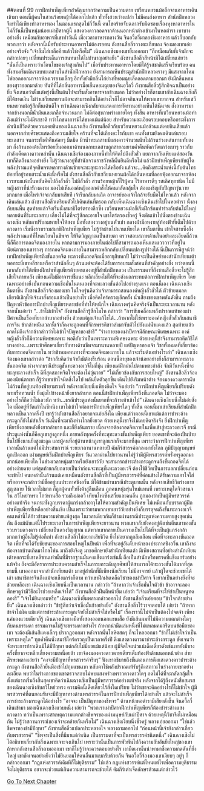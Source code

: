 ##ตอนที่ 99 การฝึกบำเพ็ญเพียรสำคัญมากกว่าความเป็นความตาย
เซวียนหยวนผ้อถือจานอาหารเดินเข้ามา ตอนนี้ผู้คนในสวนร้อยหญ้าได้ออกไปแล้ว ทั่วทั้งสวนว่างเปล่า ไม่มีคนส่งอาหาร สำนักฝึกหลวงจึงทำได้เพียงทำอาหารเอง ในตอนแรกสุดไม่กี่วันนี้ คนโชคร้ายจับฉลากรับผิดชอบเรื่องหุงหาอาหารในไม่กี่วันนี้เป็นหนุ่มน้อยเผ่าปีศาจผู้นี้
แสงดวงดาวลอดจากด้านนอกหน้าต่างเข้ามาในหอตำรา เบาบางอย่างยิ่ง เหมือนกับอาหารที่เขาทำวันนี้
เมื่อเวลาอาหารกลางวัน จินอวี้ลวี่มาลองชิมอาหาร แล้วก็บอกกับพวกเขาว่า หลังจากนี้เมื่อรับประทานอาหารไม่ต้องรอตน
ถังซานสือลิ่ววางตะเกียบลง จ้องมองเขาเอ่ยอย่างจริงจัง “เจ้าลืมใส่เกลืออีกแล้วใช่หรือไม่”
เฉินฉางเซิงมองเขายิ้มออกมา “ก็เหมือนกับที่เจ้ามักจะกล่าวบ่อยๆ เปลี่ยนประเด็นการสนทนาได้ไม่ชำนาญอย่างยิ่ง”
ถังซานสือลิ่วสีหน้ามิได้เปลี่ยนเอ่ยว่า “นั่นก็เป็นเพราะว่าเงื่อนไขของเจ้าสูงเกินไป”
เมื่อรับประทานอาหารโดยมิได้รู้รสชาติเสร็จเรียบร้อย คนทั้งสามเริ่มเดินรอบทะเลสาบในสำนักฝึกหลวง ยังสามารถเห็นประตูสำนักฝึกหลวงรางๆ มีแสงจากโคมไฟลอดออกมาจากห้องเวรยามเล็กๆ อีกทั้งยังมีกลิ่นไก่ย่างที่หอมฉุยเล็ดลอดตามออกมา ยังมีกลิ่นหอมของสุราออกมาด้วย
ทันทีที่ได้กลิ่นอาหารมื้อเย็นหอมฉุยของจินอวี้ลวี่ ถังซานสือลิ่วรู้สึกอิจฉาเป็นอย่างยิ่ง จึงเสนอว่าตั้งแต่พรุ่งนี้เป็นต้นไปจะเริ่มสั่งอาหารจากข้างนอก ไม่ว่าอย่างไรก็ตามเขากับเฉินฉางเซิงก็มิได้ขาดเงิน ไม่ว่าเซวียนหยวนผ้อจะสามารถกินได้อย่างไรก็ไม่อาจกินจนให้พวกเขายากจน สำหรับเซวียนหยวนผ้อรู้สึกตื่นเต้นดีใจ ทว่าเฉินฉางเซิงกลับจะแสดงการทัดทานอย่างเห็นได้ชัดเจน สั่งอาหารมาจากข้างนอกมีน้ำมันและเกลือจำนวนมาก ไม่ดีต่อสุขภาพร่างกายใดๆ ทั้งสิ้น อาหารที่เซวียนหยวนผ้อทำถึงแม้ว่าจะไม่มีรสชาติ ทว่าโภชนาการมิได้ขาดแม้แต่น้อย
สำหรับความละเอียดรอบคอบหรือกระทั่งการดำเนินชีวิตด้วยความเคยชินของเฉินฉางเซิง ถังซานสือลิ่วกับเซวียนหยวนผ้อล้วนแต่เคยชินเสียแล้ว นอกจากส่ายศีรษะแสดงถึงความเสียใจ คร้านที่จะโต้เถียงอะไรกับเขา คนทั้งสามยังคงเดินเล่นรอบทะเลสาบ จนกระทั่งค่ำคืนค่อยๆ มืดมิด ผิวน้ำทะเลสาบมีแสงดาวจำนวนนับไม่ถ้วนร่วงหล่นทาบทับลงมา
กิ่งก้านของต้นไทรย้อยยื่นออกมาด้านนอกทะเลสาบถูกสายลมยามค่ำคืนพัดกวัดแกว่งเบาๆ ราวกับกำลังเด็ดดวงดาวเหล่านั้น
เฉินฉางเซิงจ้องมองภาพนี้ทำให้คิดไปถึงลั่วลั่ว
แยกจากกันเพียงแค่สองวันเขาก็คิดถึงนางอย่างยิ่ง ไม่รู้ว่านางอยู่ที่สำนักจวนราชวังหลีนั้นยินดีหรือไม่ แล้วฝึกบำเพ็ญเพียรกับผู้ใด พลังปราณแท้จุดชีพจรเหลาทางด้านซ้ายจะทะลุทะลวงได้หรือยัง แล้วจะ...คิดถึงสระน้ำแห่งนี้กับต้นไทรย้อยที่อยู่รอบสระน้ำแห่งนี้หรือไม่
ถังซานสือลิ่วกับเซวียนหยวนผ้อได้กลิ่นหอมที่ลอยฟุ้งออกมาจากห้องเวรยามแห่งนั้นพลันคิดไปถึงลั่วลั่ว
ไม่มีลั่วลั่ว สวนร้อยหญ้าก็ไร้ผู้คน ไร้อาหารดีๆ รสเลิศทุกชนิด ไม่มีหญิงสาวที่น่ารักงดงาม มองไม่เห็นองค์หญิงออกคำสั่งให้คนกลัดกลุ้มใจ ต้องเผชิญกับปัญหาวุ่นวายมากมาย เมื่อไหร่เจ้าจะกลับมาเสียที เจ้ารีบกลับมาเถิด อาจารย์ของเจ้าใกล้จะรับมือไม่ไหวแล้ว
หลังจากเดินเล่นแล้ว ถังซานสือลิ่วเตรียมตัวไปเดินเล่นที่ตรอก กลับเห็นเฉินฉางเซิงเดินเข้าไปในหอตำรา นั่งลงกับบนพื้น สุดท้ายแล้วจึงเริ่มนั่งสมาธิไตร่ตรองลึกซึ้ง เซวียนหยวนผ้อก็เริ่มฝึกซ้อมท่าร่างกับต้นไม้ใหญ่หลายต้นที่ริมทะเลสาบ เลี่ยงไม่ได้ที่จะรู้สึกละอายใจ
เขาไตร่ตรองชั่วครู่ จึงเดินเข้าไปนั่งตรงข้ามเฉินฉางเซิง หลับตาปรับลมหายใจให้สงบ มือทั้งสองวางอยู่บนหัวเข่า กลางฝ่ามือหงายสู่ท้องฟ้าที่เต็มไปด้วยดวงดาว เริ่มนั่งรวบรวมสมาธิฝึกบำเพ็ญเพียร
ไม่รู้ว่าผ่านไปนานเพียงใด เขาลืมตาขึ้น เข้าใจซาบซึ้งถึงพลังปราณแท้ที่ไหลเวียนในชีพจร ให้จิตวิญญาณเป็นสายตา ตรวจสอบสภาพด้านในอย่างละเอียดถี่ถ้วน นี่ก็คือการถอดจิตมองภายใน หากตามการมองภายในต่อไปก็สามารถมองเห็นแสงแวววาวที่อยู่ในนัยน์ตาของเขารางๆ
การถอดจิตมองภายในสามารถพลิกกลับเปลี่ยนแปลงรูปร่างได้ นี่เป็นการพิสูจน์ว่าเขาฝึกบำเพ็ญเพียรถึงขั้นถอดจิต ทะลวงขั้นถอดจิตเมื่ออายุสิบหกปี ไม่ว่าจะเป็นศิษย์ของสำนักเทียนเต้า หอกระบี่เขาหลีซานหรือว่าสำนักอื่นๆ ล้วนแต่จะต้องได้รับการอบรมสั่งสอนที่สำคัญอย่างยิ่ง ทว่าตอนนี้เขากลับทำได้เพียงฝึกบำเพ็ญเพียรด้วยตนเองอยู่ที่สำนักฝึกหลวง
เป็นธรรมดาที่ถังซานสือลิ่วจะไม่รู้สึกเสียใจภายหลัง เพียงแค่ไม่มีอาจารย์ชี้แนะ หลีกเลี่ยงไม่ได้ที่จะส่งผลกระทบต่อการฝึกบำเพ็ญเพียร โดยเฉพาะอย่างยิ่งบั่นทอนความเชื่อมั่นในตนเองที่จะทะลวงขั้นต่อไปอย่างรุนแรง
ตอนนี้เอง เฉินฉางเซิงลืมตาขึ้น ถังซานสือลิ่วจ้องมองเขา ในใจครุ่นคิดว่าเจ้าสามารถสอนองค์หญิงลั่วลั่วได้ ตัวข้ายอมลดเกียรติเชิญให้เจ้ามาสั่งสอนแล้วเป็นอย่างไร เมื่อคิดใคร่ครวญอีกครั้ง น้ำเสียงของเขาพลันดังขึ้น ถามถึงปัญหาหัวข้อการฝึกบำเพ็ญเพียรหลายข้อที่ทำให้หนักใจ
เฉินฉางครุ่นคิดจริงจังเป็นระยะเวลานาน หลังจากนั้นเอ่ยว่า “...ข้าไม่เข้าใจ”
ถังซานสือลิ่วรู้สึกโมโห กล่าวว่า “การขับเคลื่อนพลังปราณแท้ของเผ่าปีศาจเป็นเรื่องที่ยากลำบากอย่างยิ่ง ล้วนแต่ถูกเจ้าแก้ไขได้...ถ้าหากไม่ใช่เพราะองค์หญิงลั่วลั่วกับเสนาธิการจิน ข้ากล้าพนันเวลานี้เจ้าก็คงจะถูกคนที่จักรพรรดิขาวส่งมาจับตัวไปยังแม่น้ำแดงแล้ว สุดท้ายแล้วคาดไม่ถึงเจ้ากล้ากล่าวว่าไม่เข้าใจปัญหาของข้ารึ”
“ร่างกายของเผ่าปีศาจมีลักษณะพิเศษเฉพาะ องค์หญิงลั่วลั่วก็มีความพิเศษเฉพาะ พอดีกับว่าเป็นเพราะความพิเศษเฉพาะ ด้วยเหตุนี้ข้าจึงสามารถคิดวิธีได้บางอย่าง...เพราะข้าศึกษาเกี่ยวกับทางด้านชีพจรมานานหลายปี แต่ปัญหาของเจ้า วิชาทั้งหมดที่เกี่ยวข้องกับการถอดจิตภายใน ทว่าข้าหมดหนทางที่จะถอดจิตมองภายใน แล้วจะเริ่มต้นอย่างไรเล่า”
เฉินฉางเซิงจ้องมองเขากล่าวต่อ “ข้ากลับคิดว่าเจ้ายังมิต้องรีบร้อน ตอนนี้อายุของเจ้าน้อยอย่างยิ่งก็สามารถทะลวงขั้นถอดจิต ห่างจากธรณีประตูขั้นทะลวงอเวจีไม่กี่ชุ่น เพียงแค่ฝึกฝนไปตามพละกำลัง จักมีวันหนึ่งที่จะทะลุทะลวงสำเร็จ ดีที่สุดสภาพจิตใจจะต้องไม่วุ่นวาย”
“ไม่เกี่ยวข้องกับการสอบใหญ่”
ถังซานสือลิ่วจ้องมองนัยน์ตาเขา ก็รู้ว่าเขาเข้าใจผิดสิ่งใดไป พลันยืดตัวลุกขึ้น เดินไปยังริมหน้าต่าง จ้องมองดวงดารานับไม่ถ้วนที่อยู่บนท้องฟ้ายามราตรี หลังจากเงียบนิ่งเพียงอึดใจ จึงเอ่ยว่า “การฝึกบำเพ็ญเพียรก็เปรียบดังพายเรือทวนน้ำ ยิ่งมุ่งไปข้างหน้ายิ่งยากลำบาก ตอนนี้ข้าฝึกบำเพ็ญเพียรถึงขั้นถอดจิต ไม่ว่าจะมองอย่างไรก็ถือว่าไม่เลวนัก ทว่า...ธรณีประตูแห่งนั้นยากที่จะก้าวเท้าเข้าไป”
เฉินฉางเซิงเงียบนิ่งไม่เอ่ยสิ่งใด
เมื่ออยู่ที่วัดเก่าในซีหนิง เขาไม่เข้าใจต่อการฝึกบำเพ็ญเพียรใดๆ ทั้งสิ้น ตอนนี้มาเล่าเรียนที่สำนักฝึกหลวงเป็นเวลาครึ่งปี เขารู้ว่าถังซานสือลิ่วอยากจะเอ่ยสิ่งใด เพียงแต่ว่าตอนนี้เขาแม้แต่การชำระล้างกระดูกก็ยังไม่สำเร็จ วันนั้นที่จะมาถึงห่างไกลยิ่งยวด ด้วยเหตุนี้เขาจึงไม่เคยคิดจริงจัง
ยิ่งฝึกบำเพ็ญเพียรยิ่งถอยหลังยิ่งยากลำบาก และก็ยิ่งอันตราย เนื่องจากต้องถอดจิตภายในเพื่อเข้าสู่ทะลวงอเวจี ธรณีประตูแห่งนั้นก็คือภูเขาสูงลูกหนึ่ง ภายหลังทุกครั้งที่ทะลุทะลวงขั้นบำเพ็ญเพียร ยอดเขาที่จะต้องปีนป่ายขึ้นไปยิ่งนานยิ่งสูงชะลูด และผู้คนที่อยู่ด้านหน้าภูเขาลูกแรกก็จะมากที่สุด เพราะว่าการฝึกบำเพ็ญเพียรเวลานั้นล้วนแต่ไม่มีประสบการณ์
ระยะเวลานานหลายปี คัมภีร์สวรรค์ตกลงมายังโลก ภูมิปัญญามนุษย์ถูกเปิดออก เผ่ามนุษย์เริ่มฝึกบำเพ็ญเพียร วันเวลาผ่านไปยาวนานไม่รู้ว่ามีผู้มีพรสวรรค์พรั่งพรูออกมามากน้อยเพียงใด ในช่วงเวลาหนุ่มสาวหรือยังเยาว์วัย จะสามารถชำระล้างกระดูกจนถึงขั้นถอดจิตได้อย่างง่ายดาย แต่สุดท้ายกลับกลายเป็นว่าก่อนจะทะลุขั้นทะลวงอเวจี ต้องใช้ชีวิตเป็นการแลกเปลี่ยนก่อนจะเข้าไป
คนเหล่านั้นล้วนแต่เคยเหมือนถังซานสือลิ่วที่เป็นผู้มีพรสวรรค์ที่ค่อนข้างได้รับความเอาใจใส่ หรืออาจจะกล่าวว่ามีชื่ออยู่บนประกาศชิงอวิ๋น มิได้ข้ามผ่านธรณีประตูบานนั้น หลังจากเสียชีวิตร่างกายสูญสลาย ใช้เวลาไม่มาก ก็ถูกผู้คนทั่วทั้งต้าลู่ลืมเลือน ถูกคนหนุ่มรุ่นใหม่แทนที่
เพราะเหตุใดจิวซานจวิน สวีโหย่วหรง โกว่หานสือ รวมถึงม่ออวี่ เทียนไห่เซิ่งเสวี่ยและคนอื่น ถูกมองว่าเป็นผู้มีพรสวรรค์อย่างแท้จริง จนกระทั่งถูกบรรดาผู้แกร่งกล้าอาวุโสให้ความสำคัญเป็นพิเศษ ไม่เหมือนกับบรรดาผู้ฝึกบำเพ็ญเพียรที่เหลืออย่างสิ้นเชิง เป็นเพราะว่ายามพวกเขาเยาว์วัยอย่างยิ่งก็บรรลุจนถึงขั้นทะลวงอเวจี
คนเหล่านี้ได้ก้าวข้ามความพ่ายแพ้สูงสุด ในเวลาเดียวกันก็ข้ามผ่านธรณีประตูแห่งความตายสูงสุดเช่นกัน ถึงแม้นับแต่นี้ไประยะเวลาในการบำเพ็ญเพียรจะยาวนาน พวกเขากลับยังคงอยู่ดังเช่นตีนเขาของขั้นรวบรวมดวงดาว เปลี่ยนเป็นดวงวิญญาณ แต่พวกเขากลายเป็นความเป็นไปได้ที่จะเป็นผู้แกร่งกล้ามากกว่าผู้อื่นไม่รู้ต่อกี่เท่า
ถังซานสือลิ่วไม่อยากเสียชีวิต ยิ่งไม่อยากถูกลืมเลือน เพื่อที่จะทะลวงขั้นถอดจิต เพื่อที่จะได้รับชัยชนะของการสอบใหญ่ในปีหน้า เพื่อที่จะอยู่อันดับหน้าของประกาศชิงอวิ๋น เขาถึงจะต้องจากบ้านเกิดมาไกลโพ้น มาถึงยังจิงตู มาขอศึกษายังสำนักเทียนเต้า
มีเพียงสถานที่อย่างสำนักเทียนเต้าหอกระบี่เขาหลีซานเท่านั้นที่มีรากฐานมั่นคงแข็งแกร่งเช่นนี้ ถือเป็นสำนักหรือพรรคที่แข็งแกร่งอย่างแท้จริง ถึงจะมีอัตราการประสบความสำเร็จในการยกระดับลูกศิษย์ให้สามารถได้ทะลวงขั้นได้มากที่สุด
ยามนี้ เขาออกมาจากสำนักเทียนเต้า มาอยู่สำนักที่มีเพียงนักเรียน ไม่มีอาจารย์ แล้วผู้ใดจะช่วยเขาได้เล่า
เสนาธิการจินถึงแม้จะแข็งแกร่งก็ตาม ทว่าเขาฝึกฝนเคล็ดวิชาของเผ่าปีศาจ จึงยากเป็นอย่างยิ่งที่จะช่วยเหลือเขา
เฉินฉางเซิงเงียบนิ่งเป็นเวลานาน กล่าวว่า “ถ้าหากว่าเจ้าเชื่อมั่นใจตัวข้า ข้าอาจจะลองศึกษาดูว่ามีวิธีอะไรช่วยเหลือเจ้าได้”
ถังซานสือลิ่วฝืนตีหน้ายิ้ม เอ่ยว่า “เจ้าเตรียมที่จะให้ข้าเป็นหนูทดลองรึ”
“เจ้าไม่ยินยอมหรือ” เฉินฉางเซิงยิ้มพลางกล่าวออกไป
ถังซานสือลิ่วเอ่ยตอบ “ข้าใจกล้าอย่างยิ่ง”
เฉินฉางเซิงกล่าวว่า “ข้ารู้สึกว่าเจ้าเชื่อมั่นข้าอย่างยิ่ง”
ถังซานสือลิ่วไร้วาจาตอบโต้ เอ่ยว่า “ถ้าหากข้าจำไม่ผิด แม้แต่การชำระล้างกระดูกเจ้ายังไม่สำเร็จใช่หรือไม่”
เรื่องราวนี้ไม่จำเป็นต้องไปจดจำ เพียงแค่มองแวบเดียวก็รู้
เฉินฉางเซิงกางมือทั้งสองออกนอกแขนเสื้อ ยังมีเส้นผมที่ไม่มีความแตกต่างใดๆ กับคนธรรมดา ธรรมดาจนไม่รู้จะธรรมดาอย่างไร ถ้าหากนำมีดเล่มหนึ่งที่ไม่แหลมคมกรีดบนข้อมือของเขา จะต้องมีเส้นสีแดงเล็กๆ ปรากฏออกมา หลังจากนั้นโลหิตสดๆ ก็จะไหลออกมา
“ข้าก็ไม่เข้าใจว่าเป็นเพราะเหตุใด”
ทุกค่ำคืนนั่งสมาธิใคร่ครวญเป็นเวลาครึ่งปี ดึงแสงดวงดาวมาชำระล้างกระดูก ชัดเจนว่าจังหวะการก้าวเดินมิได้มีปัญหา แต่กลับไม่มีผลแม้แต่น้อย ผู้มีจิตใจแน่วแน่เด็ดเดี่ยวดังเช่นเขายังมีบางครั้งที่ยากจะหลีกเลี่ยงความเหนื่อยล้า เขาจ้องมองดวงดาวดาษเดียรเต็มท้องฟ้าด้านนอกหน้าต่าง ส่ายศีรษะพลางเอ่ยว่า “คงจะมีปัญหาที่พรสวรรค์จริงๆ”
ฟังเขาอธิบายถึงขั้นตอนการดึงแสงดวงดาวชำระล้างกระดูก ถังซานสือลิ่วยื่นมือเข้าไปกุมแขนเขา หลับตาใช้พลังปราณแท้รับรู้ถึงสภาวะในร่างกายเขาอย่างละเอียด พบว่าในร่างกายของเขาตรวจสอบไม่พบแสงพร่างพราวดวงดาวใดๆ อดไม่ได้ที่จะกลัดกลุ้มใจ
ตั้งแต่แรกเริ่มถึงสิ้นสุดเขาคิดว่าเฉินฉางเซิงเป็นผู้มีพรสวรรค์อย่างแท้จริง หลังจากได้รู้ถึงหนังสือสมรสของเฉินฉางเซิงกับสวีโหย่วหรง ความคิดนี้เด็ดเดี่ยวไร้สิ่งใดเปรียบ ไม่ว่าเขาจะคิดอย่างไรก็ไม่เข้าใจ ผู้มีพรสวรรค์ที่ตนยอมรับจะมีปัญหาทางด้านพรสวรรค์ในการฝึกบำเพ็ญเพียรได้อย่างไร แล้วจะไม่สำเร็จการชำระล้างกระดูกได้อย่างไร
“อาจจะ เป็นปัญหาของชีพจร”
ด้านหน้าหอตำรามีเสียงดังขึ้น จินอวี้ลวี่เดินเข้ามา มองเฉินฉางเซิงแวบหนึ่ง เอ่ยว่า “พวกเราเผ่าปีศาจฝึกบำเพ็ญเพียรก็ต้องชำระล้างแสงดวงดาว ทว่าเป็นเพราะสาเหตุความแตกต่างชีพจรของเผ่ามนุษย์กับเผ่าปีศาจ ด้วยเหตุนี้วิชาจึงไม่เหมือนกัน ไม่รู้ว่าสถานการณ์ของเจ้าจะคล้ายกันหรือไม่”
เฉินฉางเซิงเงียบนิ่งชั่วครู่ พลางเอ่ยออกมา “ใช่แล้ว ชีพจรของข้ามีปัญหา”
ถังซานสือลิ่วแปลกประหลาดใจ พลางถามออกไป “ก่อนหน้านี้เจ้ายังกล่าวเกี่ยวกับพรสวรรค์”
“ชีพจรเป็นสิ่งที่มีมาแต่กำเนิด เป็นธรรมดาที่จะเป็นพรสวรรค์ชนิดหนึ่ง”
เฉินฉางเซิงไม่ได้อธิบายเกี่ยวกับสิ่งเฉพาะเจาะจงเกินไป เพราะว่านั่นเป็นการพัวพันไปถึงความลับอันยิ่งใหญ่ของเขา ถ้าหากถังซานสือลิ่วถามออกมา เขาก็ไม่รู้ว่าจะควรตอบอย่างไร เงามืดเงานั้นนำพามาซึ่งความกดดันที่ยิ่งใหญ่ เขาชัดเจนอย่างยิ่งว่าไม่ยินยอมให้คนอื่นมาแบกรับด้วยกัน
จินอวี้ลวี่จ้องมองเขาเงียบๆ อยู่ๆ ก็กล่าวออกมา “กฎแห่งสวรรค์เดิมทีก็ไม่ยุติธรรม”
ใช่แล้ว กฎแห่งสวรรค์แต่ไหนแต่ไรเพื่อความยุติธรรมจึงไม่ยุติธรรม อยากจะช่วยแต่เกินความสามารถจะช่วยได้ คัมภีร์เต๋าเจ็ดอักษรล้วนแต่กล่าวไว้




[Go To Next Chapter]( ./101.md)